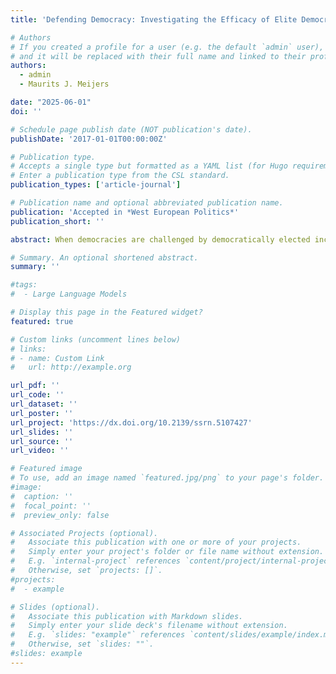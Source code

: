 ```yaml
---
title: 'Defending Democracy: Investigating the Efficacy of Elite Democratic Defence in a Competitive Information Environment'

# Authors
# If you created a profile for a user (e.g. the default `admin` user), write the username (folder name) here
# and it will be replaced with their full name and linked to their profile.
authors:
  - admin
  - Maurits J. Meijers

date: "2025-06-01"
doi: ''

# Schedule page publish date (NOT publication's date).
publishDate: '2017-01-01T00:00:00Z'

# Publication type.
# Accepts a single type but formatted as a YAML list (for Hugo requirements).
# Enter a publication type from the CSL standard.
publication_types: ['article-journal']

# Publication name and optional abbreviated publication name.
publication: 'Accepted in *West European Politics*'
publication_short: ''

abstract: When democracies are challenged by democratically elected incumbents, citizens are faced with two competing claims: incumbent justifications for the autocratic proposal versus democratic defenders’ claims that they harm democracy. While citizen involvement in the defence of democracy is paramount, up until now it is unclear under which circumstances citizens give more credence to which claim. This paper argues citizens judge the trade-off between incumbent and democratic defender based on the ambiguity surrounding the autocratic action and the credibility of the defenders. A factorial survey experiment in the Netherlands, France, and Germany (n = 9.159) provides strong evidence for this argument. Citizen evaluations of autocratic actions depend largely on the action’s ambiguity and the credibility of democratic defenders. The findings provide avenues for democratic defenders, but also warn of pitfalls and potential backlash against democratic defence.

# Summary. An optional shortened abstract.
summary: ''

#tags:
#  - Large Language Models

# Display this page in the Featured widget?
featured: true

# Custom links (uncomment lines below)
# links:
# - name: Custom Link
#   url: http://example.org

url_pdf: ''
url_code: ''
url_dataset: ''
url_poster: ''
url_project: 'https://dx.doi.org/10.2139/ssrn.5107427'
url_slides: ''
url_source: ''
url_video: ''

# Featured image
# To use, add an image named `featured.jpg/png` to your page's folder.
#image:
#  caption: ''
#  focal_point: ''
#  preview_only: false

# Associated Projects (optional).
#   Associate this publication with one or more of your projects.
#   Simply enter your project's folder or file name without extension.
#   E.g. `internal-project` references `content/project/internal-project/index.md`.
#   Otherwise, set `projects: []`.
#projects:
#  - example

# Slides (optional).
#   Associate this publication with Markdown slides.
#   Simply enter your slide deck's filename without extension.
#   E.g. `slides: "example"` references `content/slides/example/index.md`.
#   Otherwise, set `slides: ""`.
#slides: example
---
```

